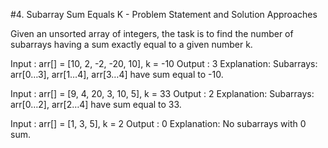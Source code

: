 #4. Subarray Sum Equals K - Problem Statement and Solution Approaches

Given an unsorted array of integers, the task is to find the number of subarrays having a sum exactly equal to a given number k.

Input : arr[] = [10, 2, -2, -20, 10], k = -10
Output : 3
Explanation: Subarrays: arr[0…3], arr[1…4], arr[3…4] have sum equal to -10.


Input : arr[] = [9, 4, 20, 3, 10, 5], k = 33
Output : 2
Explanation: Subarrays: arr[0…2], arr[2…4] have sum equal to 33.


Input : arr[] = [1, 3, 5], k = 2
Output : 0
Explanation: No subarrays with 0 sum.